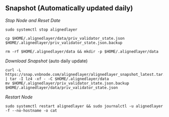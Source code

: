 
## Snapshot (Automatically updated daily)
_Stop Node and Reset Date_
```
sudo systemctl stop alignedlayer

cp $HOME/.alignedlayer/data/priv_validator_state.json $HOME/.alignedlayer/priv_validator_state.json.backup

rm -rf $HOME/.alignedlayer/data && mkdir -p $HOME/.alignedlayer/data
```
_Download Snapshot_ (auto daily update)
```
curl -L https://snap.vnbnode.com/alignedlayer/alignedlayer_snapshot_latest.tar.lz4 | tar -I lz4 -xf - -C $HOME/.alignedlayer/data
mv $HOME/.alignedlayer/priv_validator_state.json.backup $HOME/.alignedlayer/data/priv_validator_state.json
```
_Restart Node_
```
sudo systemctl restart alignedlayer && sudo journalctl -u alignedlayer -f --no-hostname -o cat
```
